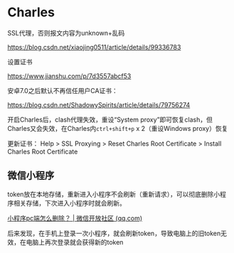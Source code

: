 # Charles

SSL代理，否则报文内容为unknown+乱码

https://blog.csdn.net/xiaojing0511/article/details/99336783

设置证书

https://www.jianshu.com/p/7d3557abcf53

安卓7.0之后默认不再信任用户CA证书：

https://blog.csdn.net/ShadowySpirits/article/details/79756274

开启Charles后，clash代理失效，重设“System proxy”即可恢复clash，但Charles又会失效，在Charles内`ctrl+shift+p` x 2（重设Windows proxy）恢复

更新证书： Help > SSL Proxying > Reset Charles Root Certificate > Install Charles Root Certificate

## 微信小程序

token放在本地存储，重新进入小程序不会刷新（重新请求），可以彻底删除小程序相关存储，下次进入小程序时就会刷新。

[小程序pc端怎么删除？ | 微信开放社区 (qq.com)](https://developers.weixin.qq.com/community/develop/doc/000a6666960b70173050aa4cd6c000)

后来发现，在手机上登录一次小程序，就会刷新token，导致电脑上的旧token无效，在电脑上再次登录就会获得新的token